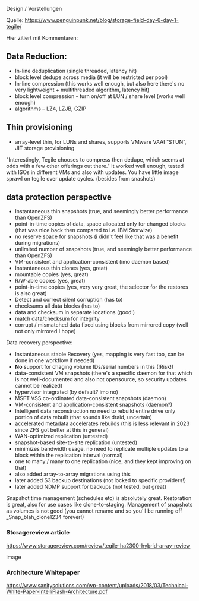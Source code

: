 


Design / Vorstellungen

Quelle: https://www.penguinpunk.net/blog/storage-field-day-6-day-1-tegile/

Hier zitiert mit Kommentaren:

## Data Reduction:

- In-line deduplication (single threaded, latency hit)
- block level dedupe across media (it will be restricted per pool)
- In-line compression (this works well enough, but also here there's no very lightweight + multithreaded algorithm, latency hit)
- block level compression - turn on/off at LUN / share level (works well enough)
- algorithms – LZ4, LZJB, GZIP

## Thin provisioning

- array-level thin, for LUNs and shares, supports VMware VAAI “STUN”, JIT storage provisioning

"Interestingly, Tegile chooses to compress then dedupe, which seems at odds with a few other offerings out there."
It worked well enough, tested with ISOs in different VMs and also with updates.
You have little image sprawl on tegile over update cycles. (besides from snashots)


## data protection perspective

- Instantaneous thin snapshots (true, and seemingly better performance than OpenZFS)
- point-in-time copies of data, space allocated only for changed blocks (that was nice back then compared to i.e. IBM Storwize)
- no reserve space for snapshots (i didn't feel like that was a benefit during migrations)
- unlimited number of snapshots (true, and seemingly better performance than OpenZFS)
- VM-consistent and application-consistent (imo daemon based)
- Instantaneous thin clones (yes, great)
- mountable copies (yes, great)
- R/W-able copies (yes, great)
- point-in-time copies (yes, very very great, the selector for the restores is also great)
- Detect and correct silent corruption (has to)
- checksums all data blocks (has to)
- data and checksum in separate locations (good!)
- match data/checksum for integrity
- corrupt / mismatched data fixed using blocks from mirrored copy (well not only mirrored I hope)


Data recovery perspective:


- Instantaneous stable Recovery (yes, mapping is very fast too, can be done in one workflow if needed)
- **No** support for chaging volume IDs/serial numbers in this (!Risk!)
- data-consistent VM snapshots (there's a specific daemon for that which is not well-documented and also not opensource, so security updates cannot be realized)
- hypervisor integrated (by default? imo no)
- MSFT VSS co-ordinated data-consistent snapshots (daemon)
- VM-consistent and application-consistent snapshots (daemon?)
- Intelligent data reconstruction no need to rebuild entire drive only portion of data rebuilt (that sounds like draid, uncertain)
- accelerated metadata accelerates rebuilds (this is less relevant in 2023 since ZFS got better at this in general)
- WAN-optimized replication (untested)
- snapshot-based site-to-site replication (untested)
- minimizes bandwidth usage, no need to replicate multiple updates to a block within the replication interval (normal)
- one to many / many to one replication (nice, and they kept improving on that)
- also added array-to-array migrations using this
- later added S3 backup destinations (not locked to specific providers!)
- later added NDMP support for backups (not tested, but great)


Snapshot time management (schedules etc) is absolutely great.
Restoration is great, also for use cases like clone-to-staging.
Management of snapshots as volumes is not good (you cannot rename and so you'll be running off _Snap_blah_clone1234 forever!)


### Storagereview article

https://www.storagereview.com/review/tegile-ha2300-hybrid-array-review

image


### Architecture Whitepaper

https://www.sanitysolutions.com/wp-content/uploads/2018/03/Technical-White-Paper-IntelliFlash-Architecture.pdf
